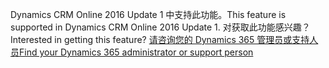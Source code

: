 <span data-ttu-id="9f0bd-101">Dynamics CRM Online 2016 Update 1 中支持此功能。</span><span class="sxs-lookup"><span data-stu-id="9f0bd-101">This feature is supported in Dynamics CRM Online 2016 Update 1.</span></span> <span data-ttu-id="9f0bd-102">对获取此功能感兴趣？</span><span class="sxs-lookup"><span data-stu-id="9f0bd-102">Interested in getting this feature?</span></span> [<span data-ttu-id="9f0bd-103">请咨询您的 Dynamics 365 管理员或支持人员</span><span class="sxs-lookup"><span data-stu-id="9f0bd-103">Find your Dynamics 365 administrator or support person</span></span>](../basics/find-administrator-support.md)
